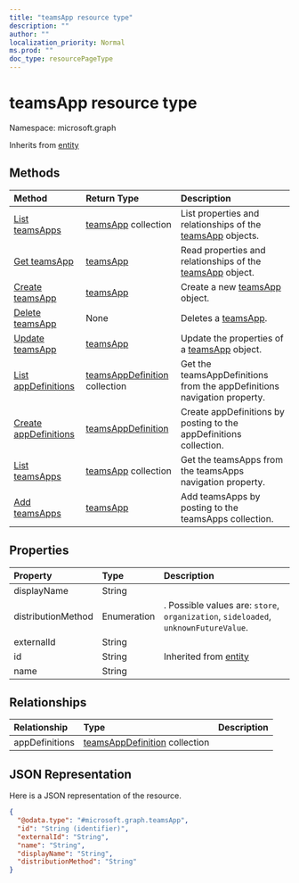 ```yaml
---
title: "teamsApp resource type"
description: ""
author: ""
localization_priority: Normal
ms.prod: ""
doc_type: resourcePageType
---
```


# teamsApp resource type


Namespace: microsoft.graph




Inherits from [entity](../resources/entity.md)

## Methods
|Method|Return Type|Description|
|:---|:---|:---|
|[List teamsApps](../api/teamsapp-list.md)|[teamsApp](../resources/teamsapp.md) collection|List properties and relationships of the [teamsApp](../resources/teamsapp.md) objects.|
|[Get teamsApp](../api/teamsapp-get.md)|[teamsApp](../resources/teamsapp.md)|Read properties and relationships of the [teamsApp](../resources/teamsapp.md) object.|
|[Create teamsApp](../api/teamsapp-create.md)|[teamsApp](../resources/teamsapp.md)|Create a new [teamsApp](../resources/teamsapp.md) object.|
|[Delete teamsApp](../api/teamsapp-delete.md)|None|Deletes a [teamsApp](../resources/teamsapp.md).|
|[Update teamsApp](../api/teamsapp-update.md)|[teamsApp](../resources/teamsapp.md)|Update the properties of a [teamsApp](../resources/teamsapp.md) object.|
|[List appDefinitions](../api/teamsapp-list-appdefinitions.md)|[teamsAppDefinition](../resources/teamsappdefinition.md) collection|Get the teamsAppDefinitions from the appDefinitions navigation property.|
|[Create appDefinitions](../api/teamsapp-post-appdefinitions.md)|[teamsAppDefinition](../resources/teamsappdefinition.md)|Create appDefinitions by posting to the appDefinitions collection.|
|[List teamsApps](../api/appcatalogs-list-teamsapps.md)|[teamsApp](../resources/teamsapp.md) collection|Get the teamsApps from the teamsApps navigation property.|
|[Add teamsApps](../api/appcatalogs-post-teamsapps.md)|[teamsApp](../resources/teamsapp.md)|Add teamsApps by posting to the teamsApps collection.|

## Properties
|Property|Type|Description|
|:---|:---|:---|
|displayName|String||
|distributionMethod|Enumeration|. Possible values are: `store`, `organization`, `sideloaded`, `unknownFutureValue`.|
|externalId|String||
|id|String| Inherited from [entity](../resources/entity.md)|
|name|String||

## Relationships
|Relationship|Type|Description|
|:---|:---|:---|
|appDefinitions|[teamsAppDefinition](../resources/teamsappdefinition.md) collection||

## JSON Representation
Here is a JSON representation of the resource.
<!-- {
  "blockType": "resource",
  "keyProperty": "id",
  "@odata.type": "microsoft.graph.teamsApp",
  "baseType": "microsoft.graph.entity",
  "openType": false
}
-->
``` json
{
  "@odata.type": "#microsoft.graph.teamsApp",
  "id": "String (identifier)",
  "externalId": "String",
  "name": "String",
  "displayName": "String",
  "distributionMethod": "String"
}
```

